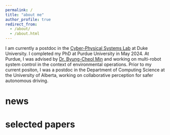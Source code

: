 ```yaml
---
permalink: /
title: "about me"
author_profile: true
redirect_from: 
  - /about/
  - /about.html
---
```


I am currently a postdoc in the [Cyber-Physical Systems Lab](https://cpsl.pratt.duke.edu/) at Duke University. I completed my PhD at Purdue University in May 2024. At Purdue, I was advised by [Dr. Byung-Cheol Min](https://web.ics.purdue.edu/%7Eminb/) and working on multi-robot system control in the context of environmental operations. Prior to my current positon, I was a postdoc in the Department of Computing Science at the University of Alberta, working on collaborative perception for safer autonomous driving. 

news
======


selected papers
======



